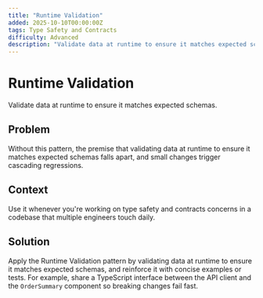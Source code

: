 ```yaml
---
title: "Runtime Validation"
added: 2025-10-10T00:00:00Z
tags: Type Safety and Contracts
difficulty: Advanced
description: "Validate data at runtime to ensure it matches expected schemas."
---
```

# Runtime Validation

Validate data at runtime to ensure it matches expected schemas.

## Problem

Without this pattern, the premise that validating data at runtime to ensure it matches expected schemas falls apart, and small changes trigger cascading regressions.

## Context

Use it whenever you're working on type safety and contracts concerns in a codebase that multiple engineers touch daily.

## Solution

Apply the Runtime Validation pattern by validating data at runtime to ensure it matches expected schemas, and reinforce it with concise examples or tests. For example, share a TypeScript interface between the API client and the `OrderSummary` component so breaking changes fail fast.
